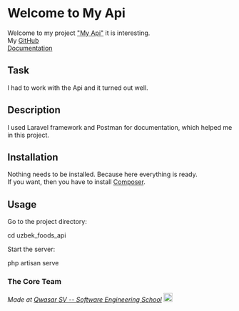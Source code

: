 # Welcome to My Api
Welcome to my project <a href="https://5a6a-3-87-27-176.ngrok.io/api/foods">"My Api"</a> it is interesting.</br>
My <a href="https://github.com/Muhammadqodir28/my_uzbek_foods_api">GitHub</a></br>
<a href="https://documenter.getpostman.com/view/25116704/2s93CGQFZS">Documentation</a>

## Task
I had to work with the Api and it turned out well.

## Description
I used Laravel framework and Postman for documentation, which helped me in this project.

## Installation
Nothing needs to be installed. Because here everything is ready.</br>
If you want, then you have to install <a href="https://getcomposer.org/">Composer</a>.

## Usage
Go to the project directory:

cd uzbek_foods_api

Start the server:

php artisan serve


### The Core Team


<span><i>Made at <a href='https://qwasar.io'>Qwasar SV -- Software Engineering School</a></i></span>
<span><img alt="Qwasar SV -- Software Engineering School's Logo" src='https://storage.googleapis.com/qwasar-public/qwasar-logo_50x50.png' width='20px'></span>
